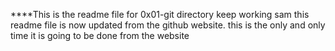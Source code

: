  ****This is the readme file for 0x01-git directory
 keep working sam
 this readme file is now updated from the github website.
 this is the only and only time it is going to be done from the website
